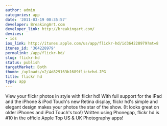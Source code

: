 ```yaml
---
author: admin
categories: app
date: '2011-03-19 00:35:57'
developer: BreakingArt.com
developer_link: http://breakingart.com/
devices: 
- ios
ios_link: http://itunes.apple.com/us/app/flickr-hd/id364228979?mt=8
itunes_id: '364228979'
permalink: /app/flickr-hd/
slug: flickr-hd
status: publish
targetMarket: Both
thumb: /uploads/v2/4d829163b1689flickrhd.JPG
title: flickr hd
type: app
---
```


View your flickr photos in style with flickr hd! With full support for the iPad and the iPhone &amp; iPod Touch's new Retina display, flickr hd's simple and elegant design makes your photos the star of the show. (It looks great on older iPhones and iPod Touch's too!) Written using Phonegap, flickr hd is #10 in the officle Apple Top US &amp; UK Photography apps!
